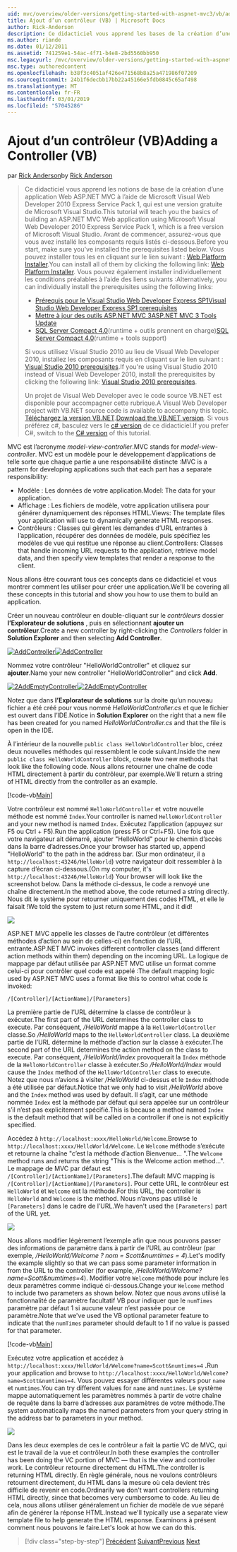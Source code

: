 ```yaml
---
uid: mvc/overview/older-versions/getting-started-with-aspnet-mvc3/vb/adding-a-controller
title: Ajout d’un contrôleur (VB) | Microsoft Docs
author: Rick-Anderson
description: Ce didacticiel vous apprend les bases de la création d’une application Web ASP.NET MVC à l’aide de Microsoft Visual Web Developer 2010 Express Service Pack 1, qui est en cours...
ms.author: riande
ms.date: 01/12/2011
ms.assetid: 741259e1-54ac-4f71-b4e8-2bd5560bb950
msc.legacyurl: /mvc/overview/older-versions/getting-started-with-aspnet-mvc3/vb/adding-a-controller
msc.type: authoredcontent
ms.openlocfilehash: b38f3c4051af426e471568b8a25a471986f07209
ms.sourcegitcommit: 24b1f6decbb17bb22a45166e5fdb0845c65af498
ms.translationtype: MT
ms.contentlocale: fr-FR
ms.lasthandoff: 03/01/2019
ms.locfileid: "57045286"
---
```

<a name="adding-a-controller-vb"></a><span data-ttu-id="f3a43-103">Ajout d’un contrôleur (VB)</span><span class="sxs-lookup"><span data-stu-id="f3a43-103">Adding a Controller (VB)</span></span>
====================
<span data-ttu-id="f3a43-104">par [Rick Anderson]((https://twitter.com/RickAndMSFT))</span><span class="sxs-lookup"><span data-stu-id="f3a43-104">by [Rick Anderson]((https://twitter.com/RickAndMSFT))</span></span>

> <span data-ttu-id="f3a43-105">Ce didacticiel vous apprend les notions de base de la création d’une application Web ASP.NET MVC à l’aide de Microsoft Visual Web Developer 2010 Express Service Pack 1, qui est une version gratuite de Microsoft Visual Studio.</span><span class="sxs-lookup"><span data-stu-id="f3a43-105">This tutorial will teach you the basics of building an ASP.NET MVC Web application using Microsoft Visual Web Developer 2010 Express Service Pack 1, which is a free version of Microsoft Visual Studio.</span></span> <span data-ttu-id="f3a43-106">Avant de commencer, assurez-vous que vous avez installé les composants requis listés ci-dessous.</span><span class="sxs-lookup"><span data-stu-id="f3a43-106">Before you start, make sure you've installed the prerequisites listed below.</span></span> <span data-ttu-id="f3a43-107">Vous pouvez installer tous les en cliquant sur le lien suivant : [Web Platform Installer](https://www.microsoft.com/web/gallery/install.aspx?appid=VWD2010SP1Pack).</span><span class="sxs-lookup"><span data-stu-id="f3a43-107">You can install all of them by clicking the following link: [Web Platform Installer](https://www.microsoft.com/web/gallery/install.aspx?appid=VWD2010SP1Pack).</span></span> <span data-ttu-id="f3a43-108">Vous pouvez également installer individuellement les conditions préalables à l’aide des liens suivants :</span><span class="sxs-lookup"><span data-stu-id="f3a43-108">Alternatively, you can individually install the prerequisites using the following links:</span></span>
> 
> - [<span data-ttu-id="f3a43-109">Prérequis pour le Visual Studio Web Developer Express SP1</span><span class="sxs-lookup"><span data-stu-id="f3a43-109">Visual Studio Web Developer Express SP1 prerequisites</span></span>](https://www.microsoft.com/web/gallery/install.aspx?appid=VWD2010SP1Pack)
> - [<span data-ttu-id="f3a43-110">Mettre à jour des outils ASP.NET MVC 3</span><span class="sxs-lookup"><span data-stu-id="f3a43-110">ASP.NET MVC 3 Tools Update</span></span>](https://www.microsoft.com/web/gallery/install.aspx?appsxml=&amp;appid=MVC3)
> - <span data-ttu-id="f3a43-111">[SQL Server Compact 4.0](https://www.microsoft.com/web/gallery/install.aspx?appid=SQLCE;SQLCEVSTools_4_0)(runtime + outils prennent en charge)</span><span class="sxs-lookup"><span data-stu-id="f3a43-111">[SQL Server Compact 4.0](https://www.microsoft.com/web/gallery/install.aspx?appid=SQLCE;SQLCEVSTools_4_0)(runtime + tools support)</span></span>
> 
> <span data-ttu-id="f3a43-112">Si vous utilisez Visual Studio 2010 au lieu de Visual Web Developer 2010, installez les composants requis en cliquant sur le lien suivant : [Visual Studio 2010 prerequisites](https://www.microsoft.com/web/gallery/install.aspx?appsxml=&amp;appid=VS2010SP1Pack).</span><span class="sxs-lookup"><span data-stu-id="f3a43-112">If you're using Visual Studio 2010 instead of Visual Web Developer 2010, install the prerequisites by clicking the following link: [Visual Studio 2010 prerequisites](https://www.microsoft.com/web/gallery/install.aspx?appsxml=&amp;appid=VS2010SP1Pack).</span></span>
> 
> <span data-ttu-id="f3a43-113">Un projet de Visual Web Developer avec le code source VB.NET est disponible pour accompagner cette rubrique.</span><span class="sxs-lookup"><span data-stu-id="f3a43-113">A Visual Web Developer project with VB.NET source code is available to accompany this topic.</span></span> <span data-ttu-id="f3a43-114">[Téléchargez la version VB.NET](https://code.msdn.microsoft.com/Introduction-to-MVC-3-10d1b098).</span><span class="sxs-lookup"><span data-stu-id="f3a43-114">[Download the VB.NET version](https://code.msdn.microsoft.com/Introduction-to-MVC-3-10d1b098).</span></span> <span data-ttu-id="f3a43-115">Si vous préférez c#, basculez vers le [c# version](../cs/adding-a-controller.md) de ce didacticiel.</span><span class="sxs-lookup"><span data-stu-id="f3a43-115">If you prefer C#, switch to the [C# version](../cs/adding-a-controller.md) of this tutorial.</span></span>


<span data-ttu-id="f3a43-116">MVC est l’acronyme *model-view-controller*.</span><span class="sxs-lookup"><span data-stu-id="f3a43-116">MVC stands for *model-view-controller*.</span></span> <span data-ttu-id="f3a43-117">MVC est un modèle pour le développement d’applications de telle sorte que chaque partie a une responsabilité distincte :</span><span class="sxs-lookup"><span data-stu-id="f3a43-117">MVC is a pattern for developing applications such that each part has a separate responsibility:</span></span>

- <span data-ttu-id="f3a43-118">Modèle : Les données de votre application.</span><span class="sxs-lookup"><span data-stu-id="f3a43-118">Model: The data for your application.</span></span>
- <span data-ttu-id="f3a43-119">Affichage : Les fichiers de modèle, votre application utilisera pour générer dynamiquement des réponses HTML.</span><span class="sxs-lookup"><span data-stu-id="f3a43-119">Views: The template files your application will use to dynamically generate HTML responses.</span></span>
- <span data-ttu-id="f3a43-120">Contrôleurs : Classes qui gèrent les demandes d’URL entrantes à l’application, récupérer des données de modèle, puis spécifiez les modèles de vue qui restitue une réponse au client.</span><span class="sxs-lookup"><span data-stu-id="f3a43-120">Controllers: Classes that handle incoming URL requests to the application, retrieve model data, and then specify view templates that render a response to the client.</span></span>

<span data-ttu-id="f3a43-121">Nous allons être couvrant tous ces concepts dans ce didacticiel et vous montrer comment les utiliser pour créer une application.</span><span class="sxs-lookup"><span data-stu-id="f3a43-121">We'll be covering all these concepts in this tutorial and show you how to use them to build an application.</span></span>

<span data-ttu-id="f3a43-122">Créer un nouveau contrôleur en double-cliquant sur le *contrôleurs* dossier **l’Explorateur de solutions** , puis en sélectionnant **ajouter un contrôleur**.</span><span class="sxs-lookup"><span data-stu-id="f3a43-122">Create a new controller by right-clicking the *Controllers* folder in **Solution Explorer** and then selecting **Add Controller**.</span></span>

<span data-ttu-id="f3a43-123">[![AddController](adding-a-controller/_static/image2.png "AddController")](adding-a-controller/_static/image1.png)</span><span class="sxs-lookup"><span data-stu-id="f3a43-123">[![AddController](adding-a-controller/_static/image2.png "AddController")](adding-a-controller/_static/image1.png)</span></span>

<span data-ttu-id="f3a43-124">Nommez votre contrôleur &quot;HelloWorldController&quot; et cliquez sur **ajouter**.</span><span class="sxs-lookup"><span data-stu-id="f3a43-124">Name your new controller &quot;HelloWorldController&quot; and click **Add**.</span></span>

<span data-ttu-id="f3a43-125">[![2AddEmptyController](adding-a-controller/_static/image4.png "2AddEmptyController")](adding-a-controller/_static/image3.png)</span><span class="sxs-lookup"><span data-stu-id="f3a43-125">[![2AddEmptyController](adding-a-controller/_static/image4.png "2AddEmptyController")](adding-a-controller/_static/image3.png)</span></span>

<span data-ttu-id="f3a43-126">Notez que dans **l’Explorateur de solutions** sur la droite qu’un nouveau fichier a été créé pour vous nommé *HelloWorldController.cs* et que le fichier est ouvert dans l’IDE.</span><span class="sxs-lookup"><span data-stu-id="f3a43-126">Notice in **Solution Explorer** on the right that a new file has been created for you named *HelloWorldController.cs* and that the file is open in the IDE.</span></span>

<span data-ttu-id="f3a43-127">À l’intérieur de la nouvelle `public class HelloWorldController` bloc, créez deux nouvelles méthodes qui ressemblent le code suivant.</span><span class="sxs-lookup"><span data-stu-id="f3a43-127">Inside the new `public class HelloWorldController` block, create two new methods that look like the following code.</span></span> <span data-ttu-id="f3a43-128">Nous allons retourner une chaîne de code HTML directement à partir du contrôleur, par exemple.</span><span class="sxs-lookup"><span data-stu-id="f3a43-128">We'll return a string of HTML directly from the controller as an example.</span></span>

[!code-vb[Main](adding-a-controller/samples/sample1.vb)]

<span data-ttu-id="f3a43-129">Votre contrôleur est nommé `HelloWorldController` et votre nouvelle méthode est nommé `Index`.</span><span class="sxs-lookup"><span data-stu-id="f3a43-129">Your controller is named `HelloWorldController` and your new method is named `Index`.</span></span> <span data-ttu-id="f3a43-130">Exécutez l’application (appuyez sur F5 ou Ctrl + F5).</span><span class="sxs-lookup"><span data-stu-id="f3a43-130">Run the application (press F5 or Ctrl+F5).</span></span> <span data-ttu-id="f3a43-131">Une fois que votre navigateur ait démarré, ajouter &quot;HelloWorld&quot; pour le chemin d’accès dans la barre d’adresses.</span><span class="sxs-lookup"><span data-stu-id="f3a43-131">Once your browser has started up, append &quot;HelloWorld&quot; to the path in the address bar.</span></span> <span data-ttu-id="f3a43-132">(Sur mon ordinateur, il a `http://localhost:43246/HelloWorld`) votre navigateur doit ressembler à la capture d’écran ci-dessous.</span><span class="sxs-lookup"><span data-stu-id="f3a43-132">(On my computer, it's `http://localhost:43246/HelloWorld`) Your browser will look like the screenshot below.</span></span> <span data-ttu-id="f3a43-133">Dans la méthode ci-dessus, le code a renvoyé une chaîne directement.</span><span class="sxs-lookup"><span data-stu-id="f3a43-133">In the method above, the code returned a string directly.</span></span> <span data-ttu-id="f3a43-134">Nous dit le système pour retourner uniquement des codes HTML, et elle le faisait !</span><span class="sxs-lookup"><span data-stu-id="f3a43-134">We told the system to just return some HTML, and it did!</span></span>

![](adding-a-controller/_static/image5.png)

<span data-ttu-id="f3a43-135">ASP.NET MVC appelle les classes de l’autre contrôleur (et différentes méthodes d’action au sein de celles-ci) en fonction de l’URL entrante.</span><span class="sxs-lookup"><span data-stu-id="f3a43-135">ASP.NET MVC invokes different controller classes (and different action methods within them) depending on the incoming URL.</span></span> <span data-ttu-id="f3a43-136">La logique de mappage par défaut utilisée par ASP.NET MVC utilise un format comme celui-ci pour contrôler quel code est appelé :</span><span class="sxs-lookup"><span data-stu-id="f3a43-136">The default mapping logic used by ASP.NET MVC uses a format like this to control what code is invoked:</span></span>

`/[Controller]/[ActionName]/[Parameters]`

<span data-ttu-id="f3a43-137">La première partie de l’URL détermine la classe de contrôleur à exécuter.</span><span class="sxs-lookup"><span data-stu-id="f3a43-137">The first part of the URL determines the controller class to execute.</span></span> <span data-ttu-id="f3a43-138">Par conséquent, */HelloWorld* mappe à la `HelloWorldController` classe.</span><span class="sxs-lookup"><span data-stu-id="f3a43-138">So */HelloWorld* maps to the `HelloWorldController` class.</span></span> <span data-ttu-id="f3a43-139">La deuxième partie de l’URL détermine la méthode d’action sur la classe à exécuter.</span><span class="sxs-lookup"><span data-stu-id="f3a43-139">The second part of the URL determines the action method on the class to execute.</span></span> <span data-ttu-id="f3a43-140">Par conséquent, */HelloWorld/Index* provoquerait la `Index` méthode de la `HelloWorldController` classe à exécuter.</span><span class="sxs-lookup"><span data-stu-id="f3a43-140">So */HelloWorld/Index* would cause the `Index` method of the `HelloWorldController` class to execute.</span></span> <span data-ttu-id="f3a43-141">Notez que nous n’avions à visiter */HelloWorld* ci-dessus et le `Index` méthode a été utilisée par défaut.</span><span class="sxs-lookup"><span data-stu-id="f3a43-141">Notice that we only had to visit */HelloWorld* above and the `Index` method was used by default.</span></span> <span data-ttu-id="f3a43-142">Il s’agit, car une méthode nommée `Index` est la méthode par défaut qui sera appelée sur un contrôleur s’il n’est pas explicitement spécifié.</span><span class="sxs-lookup"><span data-stu-id="f3a43-142">This is because a method named `Index` is the default method that will be called on a controller if one is not explicitly specified.</span></span>

<span data-ttu-id="f3a43-143">Accédez à `http://localhost:xxxx/HelloWorld/Welcome`.</span><span class="sxs-lookup"><span data-stu-id="f3a43-143">Browse to `http://localhost:xxxx/HelloWorld/Welcome`.</span></span> <span data-ttu-id="f3a43-144">Le `Welcome` méthode s’exécute et retourne la chaîne &quot;c’est la méthode d’action Bienvenue... &quot;.</span><span class="sxs-lookup"><span data-stu-id="f3a43-144">The `Welcome` method runs and returns the string &quot;This is the Welcome action method...&quot;.</span></span> <span data-ttu-id="f3a43-145">Le mappage de MVC par défaut est `/[Controller]/[ActionName]/[Parameters]`.</span><span class="sxs-lookup"><span data-stu-id="f3a43-145">The default MVC mapping is `/[Controller]/[ActionName]/[Parameters]`.</span></span> <span data-ttu-id="f3a43-146">Pour cette URL, le contrôleur est `HelloWorld` et `Welcome` est la méthode.</span><span class="sxs-lookup"><span data-stu-id="f3a43-146">For this URL, the controller is `HelloWorld` and `Welcome` is the method.</span></span> <span data-ttu-id="f3a43-147">Nous n’avons pas utilisé le `[Parameters]` dans le cadre de l’URL.</span><span class="sxs-lookup"><span data-stu-id="f3a43-147">We haven't used the `[Parameters]` part of the URL yet.</span></span>

![](adding-a-controller/_static/image6.png)

<span data-ttu-id="f3a43-148">Nous allons modifier légèrement l’exemple afin que nous pouvons passer des informations de paramètre dans à partir de l’URL au contrôleur (par exemple, */HelloWorld/Welcome ? nom = Scott&amp;numtimes = 4*).</span><span class="sxs-lookup"><span data-stu-id="f3a43-148">Let's modify the example slightly so that we can pass some parameter information in from the URL to the controller (for example, */HelloWorld/Welcome?name=Scott&amp;numtimes=4*).</span></span> <span data-ttu-id="f3a43-149">Modifier votre `Welcome` méthode pour inclure les deux paramètres comme indiqué ci-dessous.</span><span class="sxs-lookup"><span data-stu-id="f3a43-149">Change your `Welcome` method to include two parameters as shown below.</span></span> <span data-ttu-id="f3a43-150">Notez que nous avons utilisé la fonctionnalité de paramètre facultatif VB pour indiquer que le `numTimes` paramètre par défaut 1 si aucune valeur n’est passée pour ce paramètre.</span><span class="sxs-lookup"><span data-stu-id="f3a43-150">Note that we've used the VB optional parameter feature to indicate that the `numTimes` parameter should default to 1 if no value is passed for that parameter.</span></span>

[!code-vb[Main](adding-a-controller/samples/sample2.vb)]

<span data-ttu-id="f3a43-151">Exécutez votre application et accédez à `http://localhost:xxxx/HelloWorld/Welcome?name=Scott&numtimes=4` **.**</span><span class="sxs-lookup"><span data-stu-id="f3a43-151">Run your application and browse to `http://localhost:xxxx/HelloWorld/Welcome?name=Scott&numtimes=4`**.**</span></span> <span data-ttu-id="f3a43-152">Vous pouvez essayer différentes valeurs pour `name` et `numtimes`.</span><span class="sxs-lookup"><span data-stu-id="f3a43-152">You can try different values for `name` and `numtimes`.</span></span> <span data-ttu-id="f3a43-153">Le système mappe automatiquement les paramètres nommés à partir de votre chaîne de requête dans la barre d’adresses aux paramètres de votre méthode.</span><span class="sxs-lookup"><span data-stu-id="f3a43-153">The system automatically maps the named parameters from your query string in the address bar to parameters in your method.</span></span>

![](adding-a-controller/_static/image7.png)

<span data-ttu-id="f3a43-154">Dans les deux exemples de ces le contrôleur a fait la partie VC de MVC, qui est le travail de la vue et contrôleur.</span><span class="sxs-lookup"><span data-stu-id="f3a43-154">In both these examples the controller has been doing the VC portion of MVC — that is the view and controller work.</span></span> <span data-ttu-id="f3a43-155">Le contrôleur retourne directement du HTML.</span><span class="sxs-lookup"><span data-stu-id="f3a43-155">The controller is returning HTML directly.</span></span> <span data-ttu-id="f3a43-156">En règle générale, nous ne voulons contrôleurs retournent directement, du HTML dans la mesure où cela devient très difficile de revenir en code.</span><span class="sxs-lookup"><span data-stu-id="f3a43-156">Ordinarily we don't want controllers returning HTML directly, since that becomes very cumbersome to code.</span></span> <span data-ttu-id="f3a43-157">Au lieu de cela, nous allons utiliser généralement un fichier de modèle de vue séparé afin de générer la réponse HTML.</span><span class="sxs-lookup"><span data-stu-id="f3a43-157">Instead we'll typically use a separate view template file to help generate the HTML response.</span></span> <span data-ttu-id="f3a43-158">Examinons à présent comment nous pouvons le faire.</span><span class="sxs-lookup"><span data-stu-id="f3a43-158">Let's look at how we can do this.</span></span>

> [!div class="step-by-step"]
> <span data-ttu-id="f3a43-159">[Précédent](intro-to-aspnet-mvc-3.md)
> [Suivant](adding-a-view.md)</span><span class="sxs-lookup"><span data-stu-id="f3a43-159">[Previous](intro-to-aspnet-mvc-3.md)
[Next](adding-a-view.md)</span></span>
